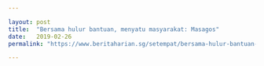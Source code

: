 ```yaml
---

layout: post
title:  "Bersama hulur bantuan, menyatu masyarakat: Masagos"
date:   2019-02-26
permalink: "https://www.beritaharian.sg/setempat/bersama-hulur-bantuan-menyatu-masyarakat-masagos"

---
```

